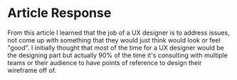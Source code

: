 # Article Response
From this article I learned that the job of a UX designer is to address issues, not come up with something that they would just think would look or feel "good". I initially thought that most of the time for a UX designer would be the designing part but actually 90% of the time it's consulting with multiple teams or their audience to have points of reference to design their wireframe off of. 
